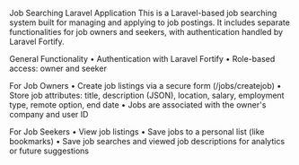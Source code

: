 Job Searching Laravel Application
This is a Laravel-based job searching system built for managing and applying to job postings. It includes separate functionalities for job owners and seekers, with authentication handled by Laravel Fortify.


General Functionality
•	Authentication with Laravel Fortify
•	Role-based access: owner and seeker

For Job Owners
•	Create job listings via a secure form (/jobs/createjob)
•	Store job attributes: title, description (JSON), location, salary, employment type, remote option, end date
•	Jobs are associated with the owner's company and user ID

For Job Seekers
•	View job listings
•	Save jobs to a personal list (like bookmarks)
•	Save job searches and viewed job descriptions for analytics or future suggestions


